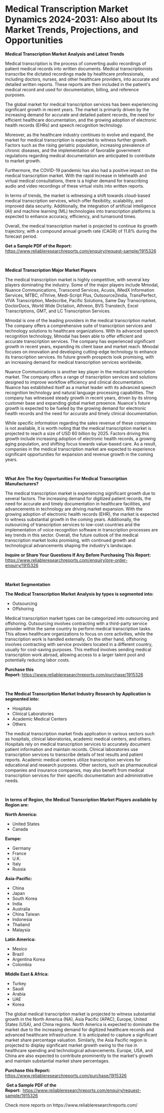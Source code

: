 <p><h1>Medical Transcription Market Dynamics 2024-2031: Also about Its Market Trends, Projections, and Opportunities</h1></p><p><strong>Medical Transcription Market Analysis and Latest Trends</strong></p>
<p><p>Medical transcription is the process of converting audio recordings of patient medical records into written documents. Medical transcriptionists transcribe the dictated recordings made by healthcare professionals, including doctors, nurses, and other healthcare providers, into accurate and detailed written reports. These reports are then included in the patient's medical record and used for documentation, billing, and reference purposes.</p><p>The global market for medical transcription services has been experiencing significant growth in recent years. The market is primarily driven by the increasing demand for accurate and detailed patient records, the need for efficient healthcare documentation, and the growing adoption of electronic health records (EHRs) and speech recognition technology.</p><p>Moreover, as the healthcare industry continues to evolve and expand, the market for medical transcription is expected to witness further growth. Factors such as the rising geriatric population, increasing prevalence of chronic diseases, and the implementation of favorable government regulations regarding medical documentation are anticipated to contribute to market growth.</p><p>Furthermore, the COVID-19 pandemic has also had a positive impact on the medical transcription market. With the rapid increase in telehealth and virtual medical consultations, there is a higher demand for transcribing audio and video recordings of these virtual visits into written reports.</p><p>In terms of trends, the market is witnessing a shift towards cloud-based medical transcription services, which offer flexibility, scalability, and improved data security. Additionally, the integration of artificial intelligence (AI) and machine learning (ML) technologies into transcription platforms is expected to enhance accuracy, efficiency, and turnaround times.</p><p>Overall, the medical transcription market is projected to continue its growth trajectory, with a compound annual growth rate (CAGR) of 11.8% during the forecast period.</p></p>
<p><strong>Get a Sample PDF of the Report:&nbsp;</strong> <a href="https://www.reliableresearchreports.com/enquiry/request-sample/1915326">https://www.reliableresearchreports.com/enquiry/request-sample/1915326</a></p>
<p>&nbsp;</p>
<p><strong>Medical Transcription Major Market Players</strong></p>
<p><p>The medical transcription market is highly competitive, with several key players dominating the industry. Some of the major players include Mmodal, Nuance Communications, Transcend Services, Acusis, iMedX Information Services, MTBC, nThrive, Medi-Script Plus, Outsource2india, TransPerfect, VIVA Transcription, Medscribe, Pacific Solutions, Same Day Transcriptions, DoctorDocs, World Wide Dictation, Athreon, BVS Transtech, Excel Transcriptions, GMT, and LC Transcription Services.</p><p>Mmodal is one of the leading providers in the medical transcription market. The company offers a comprehensive suite of transcription services and technology solutions to healthcare organizations. With its advanced speech recognition technology, Mmodal has been able to offer efficient and accurate transcription services. The company has experienced significant growth in recent years, expanding its client base and market reach. Mmodal focuses on innovation and developing cutting-edge technology to enhance its transcription services. Its future growth prospects look promising, with an increasing demand for medical transcription services worldwide.</p><p>Nuance Communications is another key player in the medical transcription market. The company offers a range of transcription services and solutions designed to improve workflow efficiency and clinical documentation. Nuance has established itself as a market leader with its advanced speech recognition technology and natural language processing capabilities. The company has witnessed steady growth in recent years, driven by its strong customer base and expanding global market presence. Nuance's future growth is expected to be fueled by the growing demand for electronic health records and the need for accurate and timely clinical documentation.</p><p>While specific information regarding the sales revenue of these companies is not available, it is worth noting that the medical transcription market is projected to reach a size of USD 60 billion by 2025. Factors driving this growth include increasing adoption of electronic health records, a growing aging population, and shifting focus towards value-based care. As a result, companies in the medical transcription market are expected to experience significant opportunities for expansion and revenue growth in the coming years.</p></p>
<p>&nbsp;</p>
<p><strong>What Are The Key Opportunities For Medical Transcription Manufacturers?</strong></p>
<p><p>The medical transcription market is experiencing significant growth due to several factors. The increasing demand for digitized patient records, the need for accurate and timely documentation in healthcare facilities, and advancements in technology are driving market expansion. With the growing adoption of electronic health records (EHR), the market is expected to witness substantial growth in the coming years. Additionally, the outsourcing of transcription services to low-cost countries and the implementation of voice recognition software in transcription processes are key trends in this sector. Overall, the future outlook of the medical transcription market looks promising, with continued growth and technological advancements shaping the industry's landscape.</p></p>
<p><strong>Inquire or Share Your Questions If Any Before Purchasing This Report:</strong> <a href="https://www.reliableresearchreports.com/enquiry/pre-order-enquiry/1915326">https://www.reliableresearchreports.com/enquiry/pre-order-enquiry/1915326</a></p>
<p>&nbsp;</p>
<p><strong>Market Segmentation</strong></p>
<p><strong>The Medical Transcription Market Analysis by types is segmented into:</strong></p>
<p><ul><li>Outsourcing</li><li>Offshoring</li></ul></p>
<p><p>Medical transcription market types can be categorized into outsourcing and offshoring. Outsourcing involves contracting with a third-party service provider within the same country to perform medical transcription tasks. This allows healthcare organizations to focus on core activities, while the transcription work is handled externally. On the other hand, offshoring involves contracting with service providers located in a different country, usually for cost-saving purposes. This method involves sending medical transcription work abroad, allowing access to a larger talent pool and potentially reducing labor costs.</p></p>
<p><strong>Purchase this Report:&nbsp;</strong><a href="https://www.reliableresearchreports.com/purchase/1915326">https://www.reliableresearchreports.com/purchase/1915326</a></p>
<p>&nbsp;</p>
<p><strong>The Medical Transcription Market Industry Research by Application is segmented into:</strong></p>
<p><ul><li>Hospitals</li><li>Clinical Laboratories</li><li>Academic Medical Centers</li><li>Others</li></ul></p>
<p><p>The medical transcription market finds application in various sectors such as hospitals, clinical laboratories, academic medical centers, and others. Hospitals rely on medical transcription services to accurately document patient information and maintain records. Clinical laboratories use transcription services to transcribe details of test results and patient reports. Academic medical centers utilize transcription services for educational and research purposes. Other sectors, such as pharmaceutical companies and insurance companies, may also benefit from medical transcription services for their specific documentation and administrative needs.</p></p>
<p>&nbsp;</p>
<p><strong>In terms of Region, the Medical Transcription Market Players available by Region are:</strong></p>
<p>
    <p> <strong> North America: </strong>
        <ul>
            <li>United States</li>
            <li>Canada</li>
        </ul>
        </p> 
    <p> <strong> Europe: </strong>
        <ul>
            <li>Germany</li>
            <li>France</li>
            <li>U.K.</li>
            <li>Italy</li>
            <li>Russia</li>
        </ul>
        </p> 
    <p> <strong> Asia-Pacific: </strong>
        <ul>
            <li>China</li>
            <li>Japan</li>
            <li>South Korea</li>
            <li>India</li>
            <li>Australia</li>
            <li>China Taiwan</li>
            <li>Indonesia</li>
            <li>Thailand</li>
            <li>Malaysia</li>
        </ul>
        </p> 
    <p> <strong> Latin America: </strong>
        <ul>
            <li>Mexico</li>
            <li>Brazil</li>
            <li>Argentina Korea</li>
            <li>Colombia</li>
        </ul>
        </p> 
    <p> <strong> Middle East & Africa: </strong>
        <ul>
            <li>Turkey</li>
            <li>Saudi</li>
            <li>Arabia</li>
            <li>UAE</li>
            <li>Korea</li>
        </ul>
    </p>
    </p>
<p><p>The global medical transcription market is projected to witness substantial growth in the North America (NA), Asia Pacific (APAC), Europe, United States (USA), and China regions. North America is expected to dominate the market due to the increasing demand for digitized healthcare records and advanced healthcare infrastructure. It is anticipated to capture a significant market share percentage valuation. Similarly, the Asia Pacific region is projected to display significant market growth owing to the rise in healthcare spending and technological advancements. Europe, USA, and China are also expected to contribute prominently to the market's growth and maintain substantial market share percentages.</p></p>
<p><strong>Purchase this Report: </strong><a href="https://www.reliableresearchreports.com/purchase/1915326">https://www.reliableresearchreports.com/purchase/1915326</a></p>
<p>&nbsp;<strong>Get a Sample PDF of the Report:&nbsp;&nbsp;</strong><a href="https://www.reliableresearchreports.com/enquiry/request-sample/1915326">https://www.reliableresearchreports.com/enquiry/request-sample/1915326</a></p>
<p><strong></strong></p>
<p>Check more reports on https://www.reliableresearchreports.com/</p>